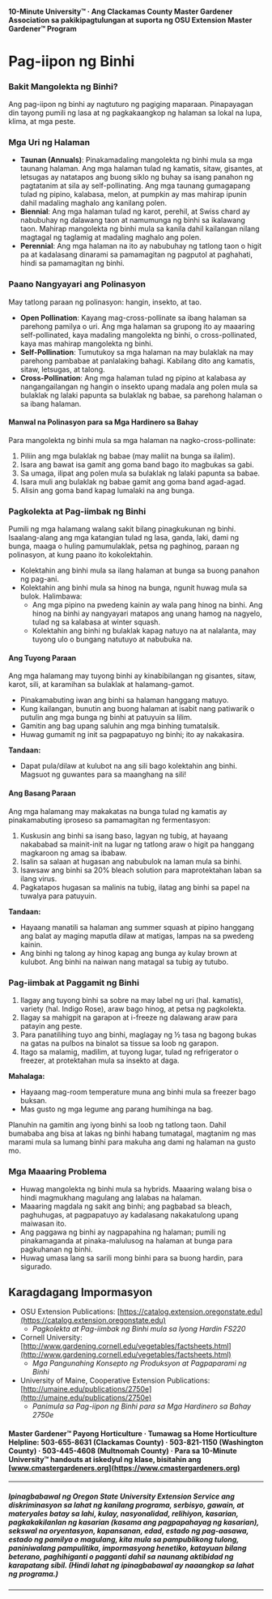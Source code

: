 #### 10-Minute University™ · Ang Clackamas County Master Gardener Association sa pakikipagtulungan at suporta ng OSU Extension Master Gardener™ Program

# Pag-iipon ng Binhi

### Bakit Mangolekta ng Binhi?
Ang pag-iipon ng binhi ay nagtuturo ng pagiging maparaan. Pinapayagan din tayong pumili ng lasa at ng pagkakaangkop ng halaman sa lokal na lupa, klima, at mga peste.

### Mga Uri ng Halaman

- **Taunan (Annuals)**: Pinakamadaling mangolekta ng binhi mula sa mga taunang halaman. Ang mga halaman tulad ng kamatis, sitaw, gisantes, at letsugas ay natatapos ang buong siklo ng buhay sa isang panahon ng pagtatanim at sila ay self-pollinating. Ang mga taunang gumagapang tulad ng pipino, kalabasa, melon, at pumpkin ay mas mahirap ipunin dahil madaling maghalo ang kanilang polen.
- **Biennial**: Ang mga halaman tulad ng karot, perehil, at Swiss chard ay nabubuhay ng dalawang taon at namumunga ng binhi sa ikalawang taon. Mahirap mangolekta ng binhi mula sa kanila dahil kailangan nilang magtagal ng taglamig at madaling maghalo ang polen.
- **Perennial**: Ang mga halaman na ito ay nabubuhay ng tatlong taon o higit pa at kadalasang dinarami sa pamamagitan ng pagputol at paghahati, hindi sa pamamagitan ng binhi.

### Paano Nangyayari ang Polinasyon

May tatlong paraan ng polinasyon: hangin, insekto, at tao.

- **Open Pollination**: Kayang mag-cross-pollinate sa ibang halaman sa parehong pamilya o uri. Ang mga halaman sa grupong ito ay maaaring self-pollinated, kaya madaling mangolekta ng binhi, o cross-pollinated, kaya mas mahirap mangolekta ng binhi.
- **Self-Pollination**: Tumutukoy sa mga halaman na may bulaklak na may parehong pambabae at panlalaking bahagi. Kabilang dito ang kamatis, sitaw, letsugas, at talong.
- **Cross-Pollination**: Ang mga halaman tulad ng pipino at kalabasa ay nangangailangan ng hangin o insekto upang madala ang polen mula sa bulaklak ng lalaki papunta sa bulaklak ng babae, sa parehong halaman o sa ibang halaman.

#### Manwal na Polinasyon para sa Mga Hardinero sa Bahay

Para mangolekta ng binhi mula sa mga halaman na nagko-cross-pollinate:

1. Piliin ang mga bulaklak ng babae (may maliit na bunga sa ilalim).
2. Isara ang bawat isa gamit ang goma band bago ito magbukas sa gabi.
3. Sa umaga, ilipat ang polen mula sa bulaklak ng lalaki papunta sa babae.
4. Isara muli ang bulaklak ng babae gamit ang goma band agad-agad.
5. Alisin ang goma band kapag lumalaki na ang bunga.

### Pagkolekta at Pag-iimbak ng Binhi

Pumili ng mga halamang walang sakit bilang pinagkukunan ng binhi. Isaalang-alang ang mga katangian tulad ng lasa, ganda, laki, dami ng bunga, maaga o huling pamumulaklak, petsa ng paghinog, paraan ng polinasyon, at kung paano ito kokolektahin.

- Kolektahin ang binhi mula sa ilang halaman at bunga sa buong panahon ng pag-ani.
- Kolektahin ang binhi mula sa hinog na bunga, ngunit huwag mula sa bulok. Halimbawa:
  - Ang mga pipino na pwedeng kainin ay wala pang hinog na binhi. Ang hinog na binhi ay nangyayari matapos ang unang hamog na nagyelo, tulad ng sa kalabasa at winter squash.
  - Kolektahin ang binhi ng bulaklak kapag natuyo na at nalalanta, may tuyong ulo o bungang natutuyo at nabubuka na.

#### Ang Tuyong Paraan

Ang mga halamang may tuyong binhi ay kinabibilangan ng gisantes, sitaw, karot, sili, at karamihan sa bulaklak at halamang-gamot.

- Pinakamabuting iwan ang binhi sa halaman hanggang matuyo.
- Kung kailangan, bunutin ang buong halaman at isabit nang patiwarik o putulin ang mga bunga ng binhi at patuyuin sa lilim.
- Gamitin ang bag upang saluhin ang mga binhing tumatalsik.
- Huwag gumamit ng init sa pagpapatuyo ng binhi; ito ay nakakasira.

**Tandaan:**  
- Dapat pula/dilaw at kulubot na ang sili bago kolektahin ang binhi. Magsuot ng guwantes para sa maanghang na sili!

#### Ang Basang Paraan

Ang mga halamang may makakatas na bunga tulad ng kamatis ay pinakamabuting iproseso sa pamamagitan ng fermentasyon:

1. Kuskusin ang binhi sa isang baso, lagyan ng tubig, at hayaang nakababad sa mainit-init na lugar ng tatlong araw o higit pa hanggang magkaroon ng amag sa ibabaw.
2. Isalin sa salaan at hugasan ang nabubulok na laman mula sa binhi.
3. Isawsaw ang binhi sa 20% bleach solution para maprotektahan laban sa ilang virus.
4. Pagkatapos hugasan sa malinis na tubig, ilatag ang binhi sa papel na tuwalya para patuyuin.

**Tandaan:**  
- Hayaang manatili sa halaman ang summer squash at pipino hanggang ang balat ay maging maputla dilaw at matigas, lampas na sa pwedeng kainin.
- Ang binhi ng talong ay hinog kapag ang bunga ay kulay brown at kulubot. Ang binhi na naiwan nang matagal sa tubig ay tutubo.

### Pag-iimbak at Paggamit ng Binhi

1. Ilagay ang tuyong binhi sa sobre na may label ng uri (hal. kamatis), variety (hal. Indigo Rose), araw bago hinog, at petsa ng pagkolekta.
2. Ilagay sa mahigpit na garapon at i-freeze ng dalawang araw para patayin ang peste.
3. Para panatilihing tuyo ang binhi, maglagay ng ½ tasa ng bagong bukas na gatas na pulbos na binalot sa tissue sa loob ng garapon.
4. Itago sa malamig, madilim, at tuyong lugar, tulad ng refrigerator o freezer, at protektahan mula sa insekto at daga.

**Mahalaga:**  
- Hayaang mag-room temperature muna ang binhi mula sa freezer bago buksan.
- Mas gusto ng mga legume ang parang humihinga na bag.

Planuhin na gamitin ang iyong binhi sa loob ng tatlong taon. Dahil bumababa ang bisa at lakas ng binhi habang tumatagal, magtanim ng mas marami mula sa lumang binhi para makuha ang dami ng halaman na gusto mo.

### Mga Maaaring Problema

- Huwag mangolekta ng binhi mula sa hybrids. Maaaring walang bisa o hindi magmukhang magulang ang lalabas na halaman.
- Maaaring magdala ng sakit ang binhi; ang pagbabad sa bleach, paghuhugas, at pagpapatuyo ay kadalasang nakakatulong upang maiwasan ito.
- Ang paggawa ng binhi ay nagpapahina ng halaman; pumili ng pinakamaganda at pinaka-malulusog na halaman at bunga para pagkuhanan ng binhi.
- Huwag umasa lang sa sarili mong binhi para sa buong hardin, para sigurado.

## Karagdagang Impormasyon

- OSU Extension Publications: [https://catalog.extension.oregonstate.edu](https://catalog.extension.oregonstate.edu)  
  - *Pagkolekta at Pag-iimbak ng Binhi mula sa Iyong Hardin FS220*
- Cornell University: [http://www.gardening.cornell.edu/vegetables/factsheets.html](http://www.gardening.cornell.edu/vegetables/factsheets.html)  
  - *Mga Pangunahing Konsepto ng Produksyon at Pagpaparami ng Binhi*
- University of Maine, Cooperative Extension Publications: [http://umaine.edu/publications/2750e](http://umaine.edu/publications/2750e)  
  - *Panimula sa Pag-iipon ng Binhi para sa Mga Hardinero sa Bahay 2750e*

#### Master Gardener™ Payong Horticulture · Tumawag sa Home Horticulture Helpline: 503-655-8631 (Clackamas County) · 503-821-1150 (Washington County) · 503-445-4608 (Multnomah County) · Para sa 10-Minute University™ handouts at iskedyul ng klase, bisitahin ang [www.cmastergardeners.org](https://www.cmastergardeners.org)

---

##### Ipinagbabawal ng Oregon State University Extension Service ang diskriminasyon sa lahat ng kanilang programa, serbisyo, gawain, at materyales batay sa lahi, kulay, nasyonalidad, relihiyon, kasarian, pagkakakilanlan ng kasarian (kasama ang pagpapahayag ng kasarian), sekswal na oryentasyon, kapansanan, edad, estado ng pag-aasawa, estado ng pamilya o magulang, kita mula sa pampublikong tulong, paniniwalang pampulitika, impormasyong henetiko, katayuan bilang beterano, paghihiganti o pagganti dahil sa naunang aktibidad ng karapatang sibil. (Hindi lahat ng ipinagbabawal ay naaangkop sa lahat ng programa.)
---